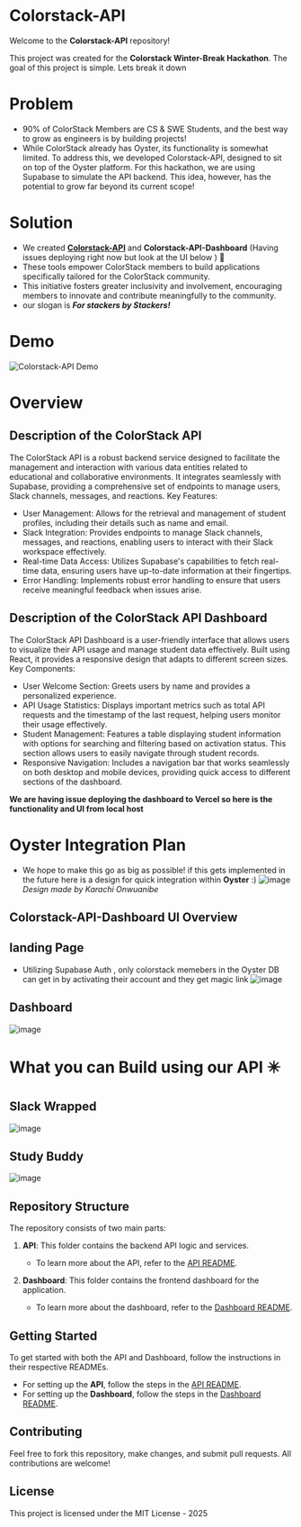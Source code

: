 # Colorstack-API

Welcome to the **Colorstack-API** repository!

This project was created for the **Colorstack Winter-Break Hackathon**. The goal of this project is simple. Lets break it down

# Problem
- 90% of ColorStack Members are CS & SWE Students, and the best way to grow as engineers is by building projects!
- While ColorStack already has Oyster, its functionality is somewhat limited. To address this, we developed Colorstack-API, designed to sit on top of the Oyster platform. For this hackathon, we are using Supabase to simulate the API backend. This idea, however, has the potential to grow far beyond its current scope!

# Solution
- We created **[Colorstack-API](https://apiurlcolorstack.vercel.app/)** and **Colorstack-API-Dashboard** (Having issues deploying right now but look at the UI below ) 🥳
- These tools empower ColorStack members to build applications specifically tailored for the ColorStack community.
- This initiative fosters greater inclusivity and involvement, encouraging members to innovate and contribute meaningfully to the community.
- our slogan is _**For stackers by Stackers!**_
# Demo
 ![Colorstack-API Demo](https://github.com/BeteabTefera/Winter-Break-24-Hackathon/blob/main/colorstack-api-dashboard/public/assets/demo.gif?raw=true)

# Overview
## Description of the ColorStack API
The ColorStack API is a robust backend service designed to facilitate the management and interaction with various data entities related to educational and collaborative environments. It integrates seamlessly with Supabase, providing a comprehensive set of endpoints to manage users, Slack channels, messages, and reactions.
Key Features:
   - User Management: Allows for the retrieval and management of student profiles, including their details such as name and email.
   - Slack Integration: Provides endpoints to manage Slack channels, messages, and reactions, enabling users to interact with their Slack workspace effectively.
   - Real-time Data Access: Utilizes Supabase's capabilities to fetch real-time data, ensuring users have up-to-date information at their fingertips.
   - Error Handling: Implements robust error handling to ensure that users receive meaningful feedback when issues arise.
## Description of the ColorStack API Dashboard
The ColorStack API Dashboard is a user-friendly interface that allows users to visualize their API usage and manage student data effectively. Built using React, it provides a responsive design that adapts to different screen sizes.
Key Components:
   - User Welcome Section: Greets users by name and provides a personalized experience.
   - API Usage Statistics: Displays important metrics such as total API requests and the timestamp of the last request, helping users monitor their usage effectively.
   - Student Management: Features a table displaying student information with options for searching and filtering based on activation status. This section allows users to easily navigate through student records.
   - Responsive Navigation: Includes a navigation bar that works seamlessly on both desktop and mobile devices, providing quick access to different sections of the dashboard.

**We are having issue deploying the dashboard to Vercel so here is the functionality and UI from local host**
# Oyster Integration Plan
- We hope to make this go as big as possible! if this gets implemented in the future here is a design for quick integration within **Oyster** :) 
  ![image](https://github.com/user-attachments/assets/16bc3e18-5909-4ba8-a8d5-fb14337c4aee)
_Design made by Karachi Onwuanibe_
## Colorstack-API-Dashboard UI Overview
## landing Page
- Utilizing Supabase Auth , only colorstack memebers in the Oyster DB can get in by activating their account and they get magic link
![image](https://github.com/user-attachments/assets/ee01066f-c27f-41c4-a834-da3a6b23feba)

## Dashboard
![image](https://github.com/user-attachments/assets/a3971d7b-2aed-432b-8e3e-94719d1116dd)

# What you can Build using our API ✴️
## Slack Wrapped 
![image](https://github.com/user-attachments/assets/0c0a3853-1976-4e26-95b5-d1c081d4dc8b)
## Study Buddy 
![image](https://github.com/user-attachments/assets/5fa4c5d4-0525-407e-8100-72befe008ac7)




## Repository Structure

The repository consists of two main parts:

1. **API**: This folder contains the backend API logic and services.
   - To learn more about the API, refer to the [API README](https://github.com/BeteabTefera/Winter-Break-24-Hackathon/blob/main/API/README.md).
   
2. **Dashboard**: This folder contains the frontend dashboard for the application.
   - To learn more about the dashboard, refer to the [Dashboard README](https://github.com/BeteabTefera/Winter-Break-24-Hackathon/blob/main/colorstack-api-dashboard/README.md).

## Getting Started

To get started with both the API and Dashboard, follow the instructions in their respective READMEs.

- For setting up the **API**, follow the steps in the [API README](./API/README.md).
- For setting up the **Dashboard**, follow the steps in the [Dashboard README](./colorstack-api-dashboard/README.md).

## Contributing

Feel free to fork this repository, make changes, and submit pull requests. All contributions are welcome!

## License

This project is licensed under the MIT License - 2025
